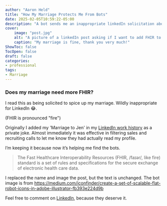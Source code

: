 ```yaml
---
author: "Aaron Held"
title: "How My Marriage Protects Me From Bots"
date: 2025-02-05T10:59:22-05:00
description: "A bot sends me an inappropriate linkedIn solicitation about adding fire to my marriage"
cover:
    image: "post.jpg"
    alt: "A picture of a linkedIn post asking if I want to add FHIR to my marriage"
    caption: "My marriage is fine, thank you very much!"
ShowToc: false
TocOpen: false
draft: false
categories:
- professional
tags:
- Marriage
---
```


### Does my marriage need more FHIR?

I read this as being solicited to spice up my marriage. Wildly inappropriate for LinkedIn 😂. 

(FHIR is pronounced "fire")

Originally I added my 'Marriage to Jen' in my [LinkedIn work history](https://www.linkedin.com/in/aaronheld/) as a private joke.  Almost immediately it was effective in filtering sales and recruiting calls to let me know they had actually read my profile.

I’m keeping it because now it’s helping me find the bots.

> The Fast Healthcare Interoperability Resources (FHIR, /faɪər/, like fire) standard is a set of rules and specifications for the secure exchange of electronic health care data.

I replaced the name and image the post, but the text is unchanged.  The bot image is from https://medium.com/iconfinder/create-a-set-of-scalable-flat-robot-icons-in-adobe-illustrator-fb393e224d9b

Feel free to comment on [LinkedIn](https://www.linkedin.com/posts/aaronheld_does-my-marriage-need-more-fhir-originally-activity-7292936776883527680-D0Nf?utm_source=social_share_send&utm_medium=member_desktop_web&rcm=ACoAAABYtIIBRVQrGe5GRc8vPnSRr3--lonpOLQ), because they deserve it.
